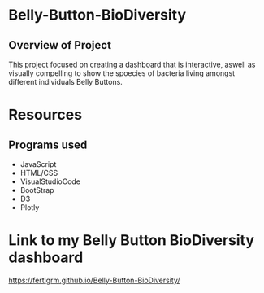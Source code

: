 # Belly-Button-BioDiversity

## Overview of Project
This project focused on creating a dashboard that is interactive, aswell as visually compelling to show the spoecies of bacteria living amongst different individuals Belly Buttons.

# Resources
## Programs used
- JavaScript
- HTML/CSS
- VisualStudioCode
- BootStrap
- D3
- Plotly

# Link to my Belly Button BioDiversity dashboard
https://fertigrm.github.io/Belly-Button-BioDiversity/
